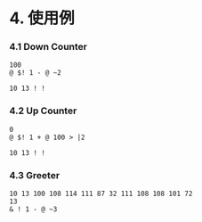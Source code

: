 # 4. 使用例

### 4.1 Down Counter

``` sym
100
@ $! 1 - @ ~2

10 13 ! !
```

### 4.2 Up Counter

``` sym
0
@ $! 1 + @ 100 > |2

10 13 ! !
```

### 4.3 Greeter

```
10 13 100 108 114 111 87 32 111 108 108 101 72
13
& ! 1 - @ ~3
```
